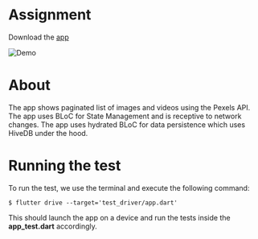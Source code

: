 
# Assignment  

Download the [app](https://github.com/ArjanAswal/Assignment_2/raw/master/assets/app-release.apk)

<img src="https://github.com/ArjanAswal/Assignment_2/raw/master/assets/demo.gif" alt="Demo" />

# About

The app shows paginated list of images and videos using the Pexels API.
The app uses BLoC for State Management and is receptive to network changes.
The app uses hydrated BLoC for data persistence which uses HiveDB under the hood.

# Running the test

To run the test, we use the terminal and execute the following command:
```
$ flutter drive --target='test_driver/app.dart'
```
This should launch the app on a device and run the tests inside the  **app_test.dart**  accordingly.